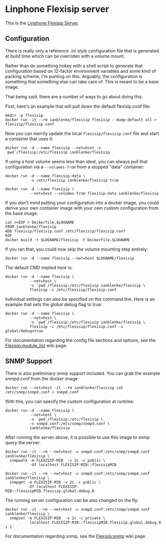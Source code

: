 # Linphone Flexisip server

This is the [Linphone Flexisip Server](http://www.linphone.org/technical-corner/flexisip/overview).

## Configuration

There is really only a reference .ini style configuration file that is generated at build time which can be overriden with a volume mount.

Rather than do something hokey with a shell script to generate that configuration based on 12-factor environment variables and some kind of packing scheme, I'm punting on this.
Arguably, the configuration is something that something else can take care of. This is meant to be a base image.

That being said, there are a number of ways to go about doing this.

First, here's an example that will pull down the default flexisip.conf file:

    mkdir -p flexisip
    docker run -it --rm ianblenke/flexisip flexisip --dump-default all > flexisip/flexisip.conf

Now you can merrily update the local `flexisip/flexisip.conf` file and start a container that uses it:

    docker run -d --name flexisip --net=host -v `pwd`/flexisip:/etc/flexisip ianblenke/flexisip

If using a host volume seems less than ideal, you can always pull that configuration via a `--volumes-from` from a stopped "data" container:

    docker run -d --name flexisip-data \
               -v /etc/flexisip ianblenke/flexisip true

    docker run -d --name flexisip \
               --net=host --volumes-from flexisip-data ianblenke/flexisip

If you don't mind putting your configuration into a docker image, you could derive your own container image with your own custom configuration from the base image:

    cat <<EOF > Dockerfile.$LOGNAME
    FROM ianblenke/flexisip
    ADD flexisip/flexisip.conf /etc/flexisip/flexisip.conf
    EOF
    docker build -t $LOGNAME/flexisip -f Dockerfile.$LOGNAME .

If you ran that, you could now skip the volume mounting step entirely:

    docker run -d --name flexisip --net=host $LOGNAME/flexisip

The default CMD implied here is:

    docker run -d --name flexisip \
               --net=host \
               -v `pwd`/flexisip:/etc/flexisip ianblenke/flexisip \
               flexisip -c /etc/flexisip/flexisip.conf

Individual settings can also be specified on the command line. Here is an example that sets the global debug flag to true:

    docker run -d --name flexisip \
               --net=host \
               -v `pwd`/flexisip:/etc/flexisip ianblenke/flexisip \
               flexisip -c /etc/flexisip/flexisip.conf -s global/debug=true

For documentation regarding the config file sections and options, see the [Flexisip:module_list](https://wiki.linphone.org/wiki/index.php/Flexisip:module_list) wiki page.

## SNMP Support

There is also preliminary snmp support included. You can grab the example snmpd.conf from the docker image:

    docker run --net=host -it --rm ianblenke/flexisip cat /etc/snmp/snmpd.conf > snmpd.conf

With this, you can specify the custom configuration at runtime:

    docker run -d --name flexisip \
               --net=host \
               -v `pwd`/flexisip:/etc/flexisip \
               -v snmpd.conf:/etc/snmp/snmpd.conf \
               ianblenke/flexisip

After running the server above, it is possible to use this image to snmp query the server:

    docker run -it --rm --net=host -v snmpd.conf:/etc/snmp/snmpd.conf ianblenke/flexisip \
      snmpwalk -m FLEXISIP-MIB  -v 2c -c public \
               -Of localhost FLEXISIP-MIB::flexisipMIB

    docker run -it --rm --net=host -v snmpd.conf:/etc/snmp/snmpd.conf ianblenke/flexisip \
      snmpget -m FLEXISIP-MIB -v 2c -c public \
              -Of localhost FLEXISIP-MIB::flexisipMIB.flexisip.global.debug.0

The running server configuration can be also changed on the fly:

    docker run -it --rm --net=host -v snmpd.conf:/etc/snmp/snmpd.conf ianblenke/flexisip \
      snmpset -m FLEXISIP-MIB  -v 2c -c private \
               localhost FLEXISIP-MIB::flexisipMIB.flexisip.global.debug.0 i 1

For documentation regarding snmp, see the [Flexisip:snmp](https://wiki.linphone.org/wiki/index.php/Flexisip:snmp) wiki page.

